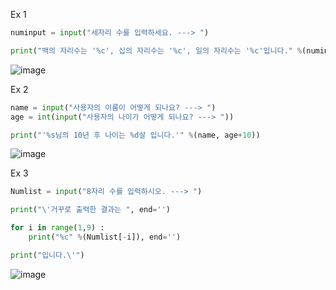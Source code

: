 Ex 1

```py
numinput = input("세자리 수를 입력하세요. ---> ")

print("백의 자리수는 '%c', 십의 자리수는 '%c', 일의 자리수는 '%c'입니다." %(numinput[0], numinput[1], numinput[2]))

```
![image](https://user-images.githubusercontent.com/114458636/229507883-b0142a3f-3bcd-407d-a6dd-4f3bb94b6804.png)

Ex 2

```py
name = input("사용자의 이름이 어떻게 되나요? ---> ")
age = int(input("사용자의 나이가 어떻게 되나요? ---> "))

print("'%s님의 10년 후 나이는 %d살 입니다.'" %(name, age+10))
```
![image](https://user-images.githubusercontent.com/114458636/229509153-68e1f258-e37a-4516-8df9-31dfef39c7ed.png)

Ex 3

```py
Numlist = input("8자리 수를 입력하시오. ---> ")

print("\'거꾸로 출력한 결과는 ", end='')

for i in range(1,9) :
    print("%c" %(Numlist[-i]), end='')

print("입니다.\'")
```
![image](https://user-images.githubusercontent.com/114458636/229510414-73b71f26-fbeb-4b9f-b45f-e4adb4969ab1.png)
